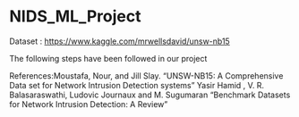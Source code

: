 # NIDS_ML_Project

Dataset : https://www.kaggle.com/mrwellsdavid/unsw-nb15 

The following steps have been followed in our project

References:Moustafa, Nour, and Jill Slay. “UNSW-NB15: A Comprehensive Data set for Network Intrusion Detection systems”
Yasir Hamid , V. R. Balasaraswathi, Ludovic Journaux and M. Sugumaran “Benchmark Datasets for Network Intrusion Detection: A Review”


